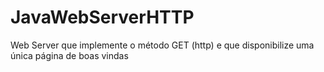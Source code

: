 # JavaWebServerHTTP
Web Server que implemente o método GET (http) e que disponibilize uma única página de boas vindas
